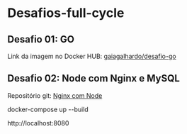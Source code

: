 #  Desafios-full-cycle

## Desafio 01: GO
 Link da imagem no Docker HUB: [gaiagalhardo/desafio-go](https://hub.docker.com/r/gaiagalhardo/desafio-go)

## Desafio 02: Node com Nginx e MySQL
Repositório git: [Nginx com Node](https://github.com/gaiagalhardo/desafios-full-cycle/tree/master/02-nginx-node-js)

docker-compose up --build

http://localhost:8080
